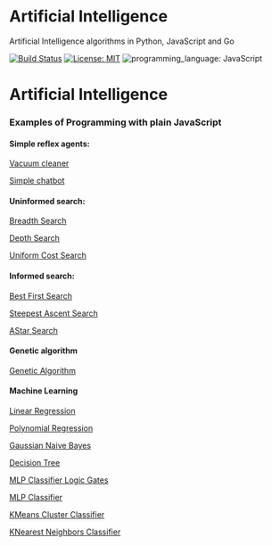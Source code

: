 # Artificial Intelligence
Artificial Intelligence algorithms in Python, JavaScript and Go

[![Build Status](https://img.shields.io/badge/build-passing-brightgreen)](https://github.com/ECYS-FIUSAC/fortranpeg/actions)
[![License: MIT](https://img.shields.io/badge/license-MIT-blue)](https://opensource.org/licenses/MIT)
![programming_language: JavaScript](https://img.shields.io/badge/programming_language-JavaScript-blue)

# Artificial Intelligence 

### Examples of Programming with plain JavaScript

#### Simple reflex agents:

[Vacuum cleaner](https://luisespino.github.io/artificial-intelligence/01-intelligent-agent/vacuum/javascript/)

[Simple chatbot](https://luisespino.github.io/artificial-intelligence/01-intelligent-agent/chatbot/javascript/)

#### Uninformed search:

[Breadth Search](https://luisespino.github.io/artificial-intelligence/02-uninformed-search/01-breadth-first-search/javascript/)

[Depth Search](https://luisespino.github.io/artificial-intelligence/02-uninformed-search/02-depth-first-search/javascript/)

[Uniform Cost Search](https://luisespino.github.io/artificial-intelligence/02-uninformed-search/05-uniform-cost-search/javascript/)


#### Informed search:

[Best First Search](https://luisespino.github.io/artificial-intelligence/03-informed-search/01-best-first-search/javascript/)

[Steepest Ascent Search](https://luisespino.github.io/artificial-intelligence/03-informed-search/02-hill-climbing-search/javascript/)

[AStar Search](https://luisespino.github.io/artificial-intelligence/03-informed-search/04-astar-search/javascript/)


#### Genetic algorithm

[Genetic Algorithm](https://luisespino.github.io/artificial-intelligence/05-genetic-algorithm/javascript/)

#### Machine Learning

[Linear Regression](https://luisespino.github.io/artificial-intelligence/javascript/08-linear-regression.html)

[Polynomial Regression](https://luisespino.github.io/artificial-intelligence/javascript/09-polynomial-regression.html)

[Gaussian Naive Bayes](https://luisespino.github.io/artificial-intelligence/javascript/10-gaussian-nb.html)

[Decision Tree](https://luisespino.github.io/artificial-intelligence/javascript/11-decision-tree.html)

[MLP Classifier Logic Gates ](https://luisespino.github.io/artificial-intelligence/javascript/12-mlp-classifier.html)

[MLP Classifier](https://luisespino.github.io/artificial-intelligence/javascript/13-mlp-classifier.html)

[KMeans Cluster Classifier](https://luisespino.github.io/artificial-intelligence/javascript/14-kmeans-classifier.html)

[KNearest Neighbors Classifier](https://luisespino.github.io/artificial-intelligence/javascript/15-neighbors-classifier.html)